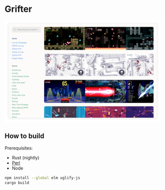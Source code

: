 # Grifter

[![screenshot](screenshot.png)](https://grfiter.gg/)

## How to build

Prerequisites:

- Rust (nightly)
- [Perl](https://strawberryperl.com/)
- Node

```bash
npm install --global elm uglify-js
cargo build
```
